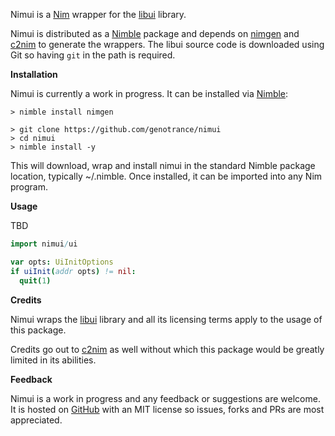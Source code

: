Nimui is a [Nim](https://nim-lang.org/) wrapper for the [libui](https://github.com/andlabs/libui) library.

Nimui is distributed as a [Nimble](https://github.com/nim-lang/nimble) package and depends on [nimgen](https://github.com/genotrance/nimgen) and [c2nim](https://github.com/nim-lang/c2nim/) to generate the wrappers. The libui source code is downloaded using Git so having ```git``` in the path is required.

__Installation__

Nimui is currently a work in progress. It can be installed via [Nimble](https://github.com/nim-lang/nimble):

```
> nimble install nimgen

> git clone https://github.com/genotrance/nimui
> cd nimui
> nimble install -y
```

This will download, wrap and install nimui in the standard Nimble package location, typically ~/.nimble. Once installed, it can be imported into any Nim program.

__Usage__

TBD

```nim
import nimui/ui

var opts: UiInitOptions
if uiInit(addr opts) != nil:
  quit(1)
```

__Credits__

Nimui wraps the [libui](https://github.com/andlabs/libui) library and all its licensing terms apply to the usage of this package.

Credits go out to [c2nim](https://github.com/nim-lang/c2nim/) as well without which this package would be greatly limited in its abilities.

__Feedback__

Nimui is a work in progress and any feedback or suggestions are welcome. It is hosted on [GitHub](https://github.com/genotrance/nimui) with an MIT license so issues, forks and PRs are most appreciated.